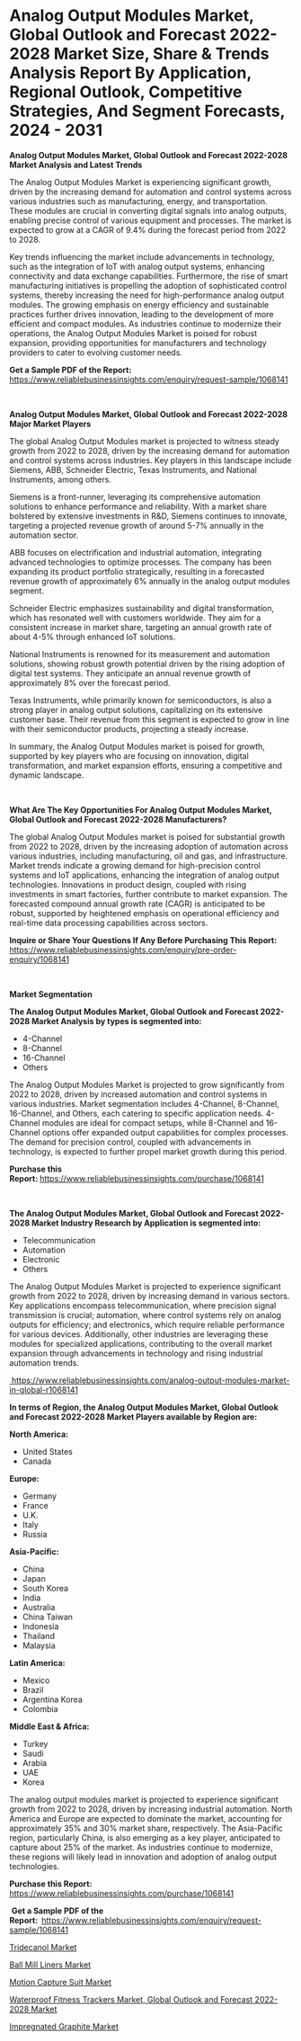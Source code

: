 <p><h1>Analog Output Modules Market, Global Outlook and Forecast 2022-2028 Market Size, Share & Trends Analysis Report By Application, Regional Outlook, Competitive Strategies, And Segment Forecasts, 2024 - 2031</h1></p><p><strong>Analog Output Modules Market, Global Outlook and Forecast 2022-2028 Market Analysis and Latest Trends</strong></p>
<p><p>The Analog Output Modules Market is experiencing significant growth, driven by the increasing demand for automation and control systems across various industries such as manufacturing, energy, and transportation. These modules are crucial in converting digital signals into analog outputs, enabling precise control of various equipment and processes. The market is expected to grow at a CAGR of 9.4% during the forecast period from 2022 to 2028.</p><p>Key trends influencing the market include advancements in technology, such as the integration of IoT with analog output systems, enhancing connectivity and data exchange capabilities. Furthermore, the rise of smart manufacturing initiatives is propelling the adoption of sophisticated control systems, thereby increasing the need for high-performance analog output modules. The growing emphasis on energy efficiency and sustainable practices further drives innovation, leading to the development of more efficient and compact modules. As industries continue to modernize their operations, the Analog Output Modules Market is poised for robust expansion, providing opportunities for manufacturers and technology providers to cater to evolving customer needs.</p></p>
<p><strong>Get a Sample PDF of the Report:&nbsp;</strong> <a href="https://www.reliablebusinessinsights.com/enquiry/request-sample/1068141">https://www.reliablebusinessinsights.com/enquiry/request-sample/1068141</a></p>
<p>&nbsp;</p>
<p><strong>Analog Output Modules Market, Global Outlook and Forecast 2022-2028 Major Market Players</strong></p>
<p><p>The global Analog Output Modules market is projected to witness steady growth from 2022 to 2028, driven by the increasing demand for automation and control systems across industries. Key players in this landscape include Siemens, ABB, Schneider Electric, Texas Instruments, and National Instruments, among others.</p><p>Siemens is a front-runner, leveraging its comprehensive automation solutions to enhance performance and reliability. With a market share bolstered by extensive investments in R&D, Siemens continues to innovate, targeting a projected revenue growth of around 5-7% annually in the automation sector.</p><p>ABB focuses on electrification and industrial automation, integrating advanced technologies to optimize processes. The company has been expanding its product portfolio strategically, resulting in a forecasted revenue growth of approximately 6% annually in the analog output modules segment.</p><p>Schneider Electric emphasizes sustainability and digital transformation, which has resonated well with customers worldwide. They aim for a consistent increase in market share, targeting an annual growth rate of about 4-5% through enhanced IoT solutions.</p><p>National Instruments is renowned for its measurement and automation solutions, showing robust growth potential driven by the rising adoption of digital test systems. They anticipate an annual revenue growth of approximately 8% over the forecast period.</p><p>Texas Instruments, while primarily known for semiconductors, is also a strong player in analog output solutions, capitalizing on its extensive customer base. Their revenue from this segment is expected to grow in line with their semiconductor products, projecting a steady increase.</p><p>In summary, the Analog Output Modules market is poised for growth, supported by key players who are focusing on innovation, digital transformation, and market expansion efforts, ensuring a competitive and dynamic landscape.</p></p>
<p>&nbsp;</p>
<p><strong>What Are The Key Opportunities For Analog Output Modules Market, Global Outlook and Forecast 2022-2028 Manufacturers?</strong></p>
<p><p>The global Analog Output Modules market is poised for substantial growth from 2022 to 2028, driven by the increasing adoption of automation across various industries, including manufacturing, oil and gas, and infrastructure. Market trends indicate a growing demand for high-precision control systems and IoT applications, enhancing the integration of analog output technologies. Innovations in product design, coupled with rising investments in smart factories, further contribute to market expansion. The forecasted compound annual growth rate (CAGR) is anticipated to be robust, supported by heightened emphasis on operational efficiency and real-time data processing capabilities across sectors.</p></p>
<p><strong>Inquire or Share Your Questions If Any Before Purchasing This Report:</strong> <a href="https://www.reliablebusinessinsights.com/enquiry/pre-order-enquiry/1068141">https://www.reliablebusinessinsights.com/enquiry/pre-order-enquiry/1068141</a></p>
<p>&nbsp;</p>
<p><strong>Market Segmentation</strong></p>
<p><strong>The Analog Output Modules Market, Global Outlook and Forecast 2022-2028 Market Analysis by types is segmented into:</strong></p>
<p><ul><li>4-Channel</li><li>8-Channel</li><li>16-Channel</li><li>Others</li></ul></p>
<p><p>The Analog Output Modules Market is projected to grow significantly from 2022 to 2028, driven by increased automation and control systems in various industries. Market segmentation includes 4-Channel, 8-Channel, 16-Channel, and Others, each catering to specific application needs. 4-Channel modules are ideal for compact setups, while 8-Channel and 16-Channel options offer expanded output capabilities for complex processes. The demand for precision control, coupled with advancements in technology, is expected to further propel market growth during this period.</p></p>
<p><strong>Purchase this Report:&nbsp;</strong><a href="https://www.reliablebusinessinsights.com/purchase/1068141">https://www.reliablebusinessinsights.com/purchase/1068141</a></p>
<p>&nbsp;</p>
<p><strong>The Analog Output Modules Market, Global Outlook and Forecast 2022-2028 Market Industry Research by Application is segmented into:</strong></p>
<p><ul><li>Telecommunication</li><li>Automation</li><li>Electronic</li><li>Others</li></ul></p>
<p><p>The Analog Output Modules Market is projected to experience significant growth from 2022 to 2028, driven by increasing demand in various sectors. Key applications encompass telecommunication, where precision signal transmission is crucial; automation, where control systems rely on analog outputs for efficiency; and electronics, which require reliable performance for various devices. Additionally, other industries are leveraging these modules for specialized applications, contributing to the overall market expansion through advancements in technology and rising industrial automation trends.</p></p>
<p><a href="https://www.reliablebusinessinsights.com/analog-output-modules-market-in-global-r1068141">&nbsp;https://www.reliablebusinessinsights.com/analog-output-modules-market-in-global-r1068141</a></p>
<p><strong>In terms of Region, the Analog Output Modules Market, Global Outlook and Forecast 2022-2028 Market Players available by Region are:</strong></p>
<p>
    <p> <strong> North America: </strong>
        <ul>
            <li>United States</li>
            <li>Canada</li>
        </ul>
        </p> 
    <p> <strong> Europe: </strong>
        <ul>
            <li>Germany</li>
            <li>France</li>
            <li>U.K.</li>
            <li>Italy</li>
            <li>Russia</li>
        </ul>
        </p> 
    <p> <strong> Asia-Pacific: </strong>
        <ul>
            <li>China</li>
            <li>Japan</li>
            <li>South Korea</li>
            <li>India</li>
            <li>Australia</li>
            <li>China Taiwan</li>
            <li>Indonesia</li>
            <li>Thailand</li>
            <li>Malaysia</li>
        </ul>
        </p> 
    <p> <strong> Latin America: </strong>
        <ul>
            <li>Mexico</li>
            <li>Brazil</li>
            <li>Argentina Korea</li>
            <li>Colombia</li>
        </ul>
        </p> 
    <p> <strong> Middle East & Africa: </strong>
        <ul>
            <li>Turkey</li>
            <li>Saudi</li>
            <li>Arabia</li>
            <li>UAE</li>
            <li>Korea</li>
        </ul>
    </p>
    </p>
<p><p>The analog output modules market is projected to experience significant growth from 2022 to 2028, driven by increasing industrial automation. North America and Europe are expected to dominate the market, accounting for approximately 35% and 30% market share, respectively. The Asia-Pacific region, particularly China, is also emerging as a key player, anticipated to capture about 25% of the market. As industries continue to modernize, these regions will likely lead in innovation and adoption of analog output technologies.</p></p>
<p><strong>Purchase this Report: </strong><a href="https://www.reliablebusinessinsights.com/purchase/1068141">https://www.reliablebusinessinsights.com/purchase/1068141</a></p>
<p>&nbsp;<strong>Get a Sample PDF of the Report:&nbsp;&nbsp;</strong><a href="https://www.reliablebusinessinsights.com/enquiry/request-sample/1068141">https://www.reliablebusinessinsights.com/enquiry/request-sample/1068141</a></p>
<p><strong></strong></p>
<p><p><a href="https://issuu.com/reportprime-2/docs/tridecanol-market-size-2030.pptx_fc70564c3a516c">Tridecanol Market</a></p><p><a href="https://issuu.com/reportprime-2/docs/ball-mill-liners-market-size-2030.p_725f44d2e4ea47">Ball Mill Liners Market</a></p><p><a href="https://medium.com/@elizbethsmithb20/the-motion-capture-suit-market-has-experienced-impressive-growth-in-recent-years-expanding-its-09605dad0b59">Motion Capture Suit Market</a></p><p><a href="https://github.com/LilianFaulkner65/Market-Research-Report-List-1/blob/main/waterproof-fitness-trackers-market-global-outlook-and-forecast-2022-2028-market.md">Waterproof Fitness Trackers Market, Global Outlook and Forecast 2022-2028 Market</a></p><p><a href="https://medium.com/@dereodrews76856/mapping-the-impregnated-graphite-market-trends-challenges-and-breakthroughs-2024-2031-e54f81f10442">Impregnated Graphite Market</a></p></p>